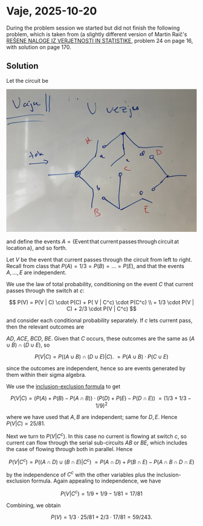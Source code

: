 # Vaje, 2025-10-20

During the problem session we started but did not finish the following problem, which is taken from (a slightly different version of Martin Raič's [REŠENE NALOGE IZ VERJETNOSTI
IN STATISTIKE](http://valjhun.fmf.uni-lj.si/~raicm/Poucevanje/Verj/VRS_vaje.pdf), problem 24 on page 16, with solution on page 170.

## Solution

Let the circuit be

![alt text](../graphics/2025-10-20-vezje.JPG)

and define the events $A = \{\mathrm{Event\,that\,current\,passes\,through\,circuit\,at\,location\,a}\}$, and so forth.

Let $V$ be the event that current passes through the circuit from left to right. Recall from class that $P(A) = 1/3 = P(B) = \ldots = P(E)$, and that the events $A, \ldots, E$ are independent.

We use the law of total probability, conditioning on the event $C$ that current passes through the switch at $c$:

$$
P(V) = P(V | C) \cdot P(C) + P( V | C^c) \cdot P(C^c) \\
= 1/3 \cdot P(V | C) + 2/3 \cdot P(V | C^c)
$$

and consider each conditional probability separately. If $c$ lets current pass, then the relevant outcomes are

$AD$, $ACE$, $BCD$, $BE$. Given that $C$ occurs, these outcomes are the same as $(A\cup B) \cap (D \cup E)$, so

$$
P(V | C) = P( (A\cup B) \cap (D \cup E) | C). \
= P(A \cup B) \cdot P(C \cup E)
$$

since the outcomes are independent, hence so are events generated by them within their sigma algebra.

We use the [inclusion-exclusion formula](https://en.wikipedia.org/wiki/Inclusion–exclusion_principle) to get

$$
P(V | C) = (P(A) + P(B) - P(A\cap B)) \cdot (P(D) + P(E) - P(D \cap E)) \
= (1/3 + 1 /3 - 1/9)^2
$$

where we have used that $A,B$ are independent; same for $D, E$. Hence $P(V | C) = 25/81$.

Next we turn to $P(V | C^c)$. In this case no current is flowing at switch $c$, so current can flow through
the serial sub-circuits $AB$ or $BE$, which includes the case of flowing through both in parallel. Hence

$$
P(V | C^c) = P((A \cap D) \cup (B \cap E) | C^c) \
= P(A \cap D) + P(B \cap E) - P(A \cap B \cap D \cap E)
$$

by the independence of $C^c$ with the other variables plus the inclusion-exclusion formula. Again appealing to independence, we have

$$
P(V | C^c) = 1/9 + 1/9 - 1/81 = 17 / 81
$$

Combining, we obtain

$$
P(V) = 1/3 \cdot 25 / 81 + 2/3 \cdot 17/81 = 59 / 243.
$$